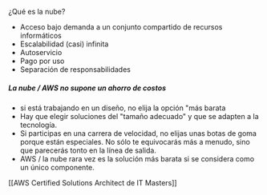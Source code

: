 ¿Qué es la nube?
- Acceso bajo demanda a un conjunto compartido de recursos informáticos
- Escalabilidad (casi) infinita
- Autoservicio
- Pago por uso
- Separación de responsabilidades

##### La nube / AWS no supone un ahorro de costos

- si está trabajando en un diseño, no elija la opción "más barata
- Hay que elegir soluciones del "tamaño adecuado" y que se adapten a la tecnología.
- Si participas en una carrera de velocidad, no elijas unas botas de goma porque están especiales. No sólo te equivocarás más a menudo, sino que parecerás tonto en la línea de salida. 
- AWS / la nube rara vez es la solución más barata si se considera como un único componente.



[[AWS Certified Solutions Architect de IT Masters]]

